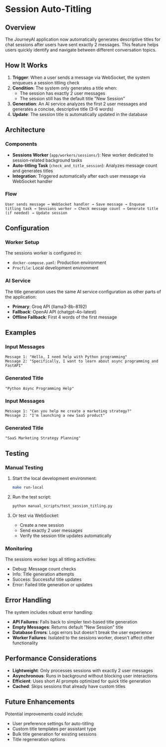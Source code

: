 # Session Auto-Titling

## Overview

The JourneyAI application now automatically generates descriptive titles for chat sessions after users have sent exactly 2 messages. This feature helps users quickly identify and navigate between different conversation topics.

## How It Works

1. **Trigger**: When a user sends a message via WebSocket, the system enqueues a session titling check
2. **Condition**: The system only generates a title when:
   - The session has exactly 2 user messages
   - The session still has the default title "New Session"
3. **Generation**: An AI service analyzes the first 2 user messages and generates a concise, descriptive title (3-6 words)
4. **Update**: The session title is automatically updated in the database

## Architecture

### Components

- **Sessions Worker** (`app/workers/sessions/`): New worker dedicated to session-related background tasks
- **Auto-titling Task** (`check_and_title_session`): Analyzes message count and generates titles
- **Integration**: Triggered automatically after each user message via WebSocket handler

### Flow

```
User sends message → WebSocket handler → Save message → Enqueue titling task → Sessions worker → Check message count → Generate title (if needed) → Update session
```

## Configuration

### Worker Setup

The sessions worker is configured in:
- `docker-compose.yaml`: Production environment
- `Procfile`: Local development environment

### AI Service

The title generation uses the same AI service configuration as other parts of the application:
- **Primary**: Groq API (llama3-8b-8192)
- **Fallback**: OpenAI API (chatgpt-4o-latest)
- **Offline Fallback**: First 4 words of the first message

## Examples

### Input Messages
```
Message 1: "Hello, I need help with Python programming"
Message 2: "Specifically, I want to learn about async programming and FastAPI"
```

### Generated Title
```
"Python Async Programming Help"
```

### Input Messages
```
Message 1: "Can you help me create a marketing strategy?"
Message 2: "I'm launching a new SaaS product"
```

### Generated Title
```
"SaaS Marketing Strategy Planning"
```

## Testing

### Manual Testing

1. Start the local development environment:
   ```bash
   make run-local
   ```

2. Run the test script:
   ```bash
   python manual_scripts/test_session_titling.py
   ```

3. Or test via WebSocket:
   - Create a new session
   - Send exactly 2 user messages
   - Verify the session title updates automatically

### Monitoring

The sessions worker logs all titling activities:
- Debug: Message count checks
- Info: Title generation attempts
- Success: Successful title updates
- Error: Failed title generation or updates

## Error Handling

The system includes robust error handling:
- **API Failures**: Falls back to simpler text-based title generation
- **Empty Messages**: Returns default "New Session" title
- **Database Errors**: Logs errors but doesn't break the user experience
- **Worker Failures**: Isolated to the sessions worker, doesn't affect other functionality

## Performance Considerations

- **Lightweight**: Only processes sessions with exactly 2 user messages
- **Asynchronous**: Runs in background without blocking user interactions
- **Efficient**: Uses short AI prompts optimized for quick title generation
- **Cached**: Skips sessions that already have custom titles

## Future Enhancements

Potential improvements could include:
- User preference settings for auto-titling
- Custom title templates per assistant type
- Bulk title generation for existing sessions
- Title regeneration options 